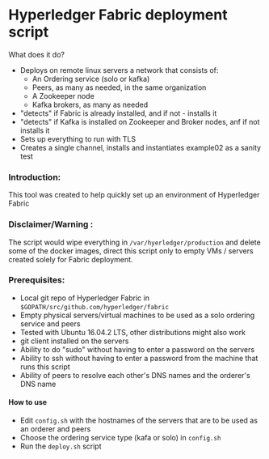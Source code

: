 # Hyperledger Fabric deployment script

What does it do?
- Deploys on remote linux servers a network that consists of:
    - An Ordering service (solo or kafka)
    - Peers, as many as needed, in the same organization
    - A Zookeeper node
    - Kafka brokers, as many as needed
- "detects" if Fabric is already installed, and if not - installs it
- "detects" if Kafka is installed on Zookeeper and Broker nodes, anf if not installs it
- Sets up everything to run with TLS
- Creates a single channel, installs and instantiates example02 as a sanity test

### Introduction:
This tool was created to help quickly set up an environment of Hyperledger Fabric

### Disclaimer/Warning :
 The script would wipe everything in `/var/hyerledger/production` and delete some of the docker images, direct this script only to empty VMs / servers created solely for Fabric deployment.

### Prerequisites:

- Local git repo of Hyperledger Fabric in `$GOPATH/src/github.com/hyperledger/fabric`
- Empty physical servers/virtual machines to be used as a solo ordering service and peers
- Tested with Ubuntu 16.04.2 LTS, other distributions might also work
- git client installed on the servers
- Ability to do "sudo" without having to enter a password on the servers
- Ability to ssh without having to enter a password from the machine that runs this script
- Ability of peers to resolve each other's DNS names and the orderer's DNS name

#### How to use
- Edit `config.sh` with the hostnames of the servers that are to be used as an orderer and peers
- Choose the ordering service type (kafa or solo) in `config.sh`
- Run the `deploy.sh` script



